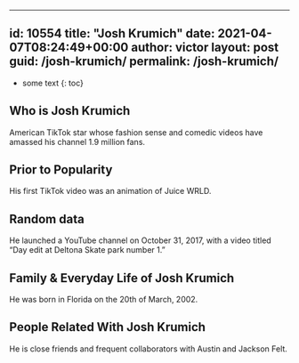  ---
id: 10554
title: "Josh Krumich"
date: 2021-04-07T08:24:49+00:00
author: victor
layout: post
guid: /josh-krumich/
permalink: /josh-krumich/
---

* some text
{: toc}

## Who is Josh Krumich

American TikTok star whose fashion sense and comedic videos have amassed his channel 1.9 million fans. 

## Prior to Popularity

His first TikTok video was an animation of Juice WRLD. 

## Random data

He launched a YouTube channel on October 31, 2017, with a video titled &#8220;Day edit at Deltona Skate park number 1.&#8221; 

## Family & Everyday Life of Josh Krumich

He was born in Florida on the 20th of March, 2002. 

## People Related With Josh Krumich

He is close friends and frequent collaborators with Austin and Jackson Felt. 
 